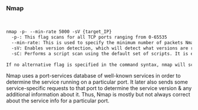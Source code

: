 ### Nmap
<br>

```diff
nmap -p- --min-rate 5000 -sV {target_IP}
  -p-: This flag scans for all TCP ports ranging from 0-65535
  --min-rate: This is used to specify the minimum number of packets Nmap should send per second; it speeds up the scan as the number goes higher
  -sV: Enables version detection, which will detect what versions are running on what port.
  -sC: Performs a script scan using the default set of scripts. It is equivalent to --script=default. Some of the scripts in this category are considered intrusive and should not be run against a target network without permission.
  
If no alternative flag is specified in the command syntax, nmap will scan the most common 1000 TCP ports for active services.
```

Nmap uses a port-services database of well-known services in order to determine the service
running on a particular port. It later also sends some service-specific requests to that port to
determine the service version & any additional information about it.
Thus, Nmap is mostly but not always correct about the service info for a particular port.
